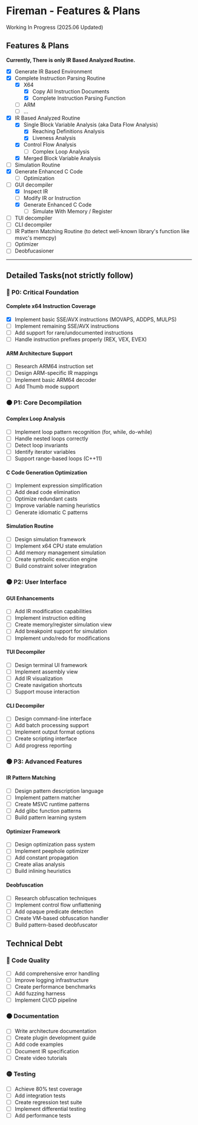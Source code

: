 # Fireman - Features & Plans

Working In Progress (2025.06 Updated)

## Features & Plans

**Currently, There is only IR Based Analyzed Routine.**

- [x] Generate IR Based Environment
- [X] Complete Instruction Parsing Routine
    - [X] X64
        - [X] Copy All Instruction Documents
        - [X] Complete Instruction Parsing Function
    - [ ] ARM
    - [ ] ...
- [X] IR Based Analyzed Routine
    - [X] Single Block Variable Analysis (aka Data Flow Analysis)
        - [X] Reaching Definitions Analysis
        - [X] Liveness Analysis
    - [X] Control Flow Analysis
        - [ ] Complex Loop Analysis
    - [X] Merged Block Variable Analysis
- [ ] Simulation Routine
- [X] Generate Enhanced C Code
    - [ ] Optimization
- [ ] GUI decompiler
    - [X] Inspect IR
    - [ ] Modify IR or Instruction
    - [X] Generate Enhanced C Code
        - [ ] Simulate With Memory / Register
- [ ] TUI decompiler
- [ ] CLI decompiler
- [ ] IR Pattern Matching Routine (to detect well-known library's function like msvc's memcpy)
- [ ] Optimizer
- [ ] Deobfucasioner

---

## Detailed Tasks(not strictly follow)
### 🔴 P0: Critical Foundation

#### Complete x64 Instruction Coverage

- [x] Implement basic SSE/AVX instructions (MOVAPS, ADDPS, MULPS)
- [ ] Implement remaining SSE/AVX instructions
- [ ] Add support for rare/undocumented instructions
- [ ] Handle instruction prefixes properly (REX, VEX, EVEX)

#### ARM Architecture Support
- [ ] Research ARM64 instruction set
- [ ] Design ARM-specific IR mappings
- [ ] Implement basic ARM64 decoder
- [ ] Add Thumb mode support

### 🟠 P1: Core Decompilation

#### Complex Loop Analysis
- [ ] Implement loop pattern recognition (for, while, do-while)
- [ ] Handle nested loops correctly
- [ ] Detect loop invariants
- [ ] Identify iterator variables
- [ ] Support range-based loops (C++11)

#### C Code Generation Optimization
- [ ] Implement expression simplification
- [ ] Add dead code elimination
- [ ] Optimize redundant casts
- [ ] Improve variable naming heuristics
- [ ] Generate idiomatic C patterns

#### Simulation Routine
- [ ] Design simulation framework
- [ ] Implement x64 CPU state emulation
- [ ] Add memory management simulation
- [ ] Create symbolic execution engine
- [ ] Build constraint solver integration

### 🟡 P2: User Interface

#### GUI Enhancements
- [ ] Add IR modification capabilities
- [ ] Implement instruction editing
- [ ] Create memory/register simulation view
- [ ] Add breakpoint support for simulation
- [ ] Implement undo/redo for modifications

#### TUI Decompiler
- [ ] Design terminal UI framework
- [ ] Implement assembly view
- [ ] Add IR visualization
- [ ] Create navigation shortcuts
- [ ] Support mouse interaction

#### CLI Decompiler
- [ ] Design command-line interface
- [ ] Add batch processing support
- [ ] Implement output format options
- [ ] Create scripting interface
- [ ] Add progress reporting

### 🟢 P3: Advanced Features

#### IR Pattern Matching
- [ ] Design pattern description language
- [ ] Implement pattern matcher
- [ ] Create MSVC runtime patterns
- [ ] Add glibc function patterns
- [ ] Build pattern learning system

#### Optimizer Framework
- [ ] Design optimization pass system
- [ ] Implement peephole optimizer
- [ ] Add constant propagation
- [ ] Create alias analysis
- [ ] Build inlining heuristics

#### Deobfuscation
- [ ] Research obfuscation techniques
- [ ] Implement control flow unflattening
- [ ] Add opaque predicate detection
- [ ] Create VM-based obfuscation handler
- [ ] Build pattern-based deobfuscator

## Technical Debt

### 🔴 Code Quality
- [ ] Add comprehensive error handling
- [ ] Improve logging infrastructure
- [ ] Create performance benchmarks
- [ ] Add fuzzing harness
- [ ] Implement CI/CD pipeline

### 🟠 Documentation
- [ ] Write architecture documentation
- [ ] Create plugin development guide
- [ ] Add code examples
- [ ] Document IR specification
- [ ] Create video tutorials

### 🟡 Testing
- [ ] Achieve 80% test coverage
- [ ] Add integration tests
- [ ] Create regression test suite
- [ ] Implement differential testing
- [ ] Add performance tests
